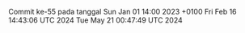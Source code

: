Commit ke-55 pada tanggal Sun Jan 01 14:00 2023 +0100
Fri Feb 16 14:43:06 UTC 2024
Tue May 21 00:47:49 UTC 2024
